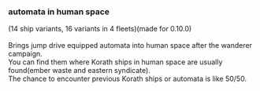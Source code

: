 ### automata in human space <br>
(14 ship variants, 16 variants in 4 fleets)(made for 0.10.0) <br>
<br>
Brings jump drive equipped automata into human space after the wanderer campaign. <br>
You can find them where Korath ships in human space are usually found(ember waste and eastern syndicate). <br>
The chance to encounter previous Korath ships or automata is like 50/50. <br>